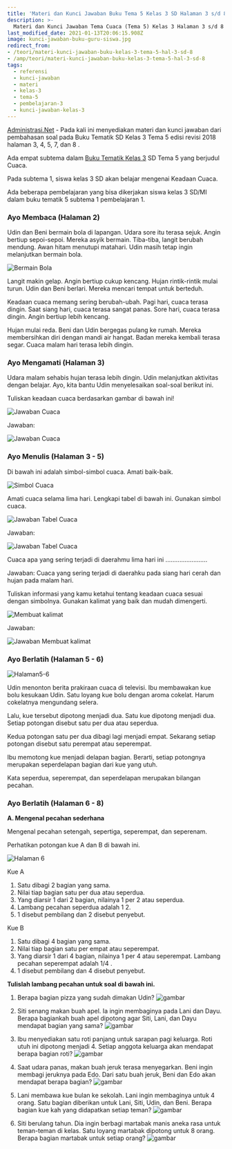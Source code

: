 ```yaml
---
title: 'Materi dan Kunci Jawaban Buku Tema 5 Kelas 3 SD Halaman 3 s/d 8'
description: >-
  Materi dan Kunci Jawaban Tema Cuaca (Tema 5) Kelas 3 Halaman 3 s/d 8 Buku Tematik Subtema 1 Pembelajaran 3.
last_modified_date: 2021-01-13T20:06:15.908Z
image: kunci-jawaban-buku-guru-siswa.jpg
redirect_from: 
- /teori/materi-kunci-jawaban-buku-kelas-3-tema-5-hal-3-sd-8
- /amp/teori/materi-kunci-jawaban-buku-kelas-3-tema-5-hal-3-sd-8
tags:
  - referensi
  - kunci-jawaban
  - materi
  - kelas-3
  - tema-5
  - pembelajaran-3
  - kunci-jawaban-kelas-3
---
```



[Administrasi.Net](https://administrasi.net "Administrasi.Net") - Pada kali ini menyediakan materi dan kunci jawaban dari pembahasan soal pada Buku Tematik SD Kelas 3 Tema 5 edisi revisi 2018 halaman 3, 4, 5, 7, dan 8 .

Ada empat subtema dalam [Buku Tematik Kelas 3](https://administrasi.net/bse/buku-tematik-sd-mi-kelas-3-kurikulum-2013 "Buku Tematik Kelas 3 SD") SD Tema 5 yang berjudul Cuaca.

Pada subtema 1, siswa kelas 3 SD akan belajar mengenai Keadaan Cuaca.

Ada beberapa pembelajaran yang bisa dikerjakan siswa kelas 3 SD/MI dalam buku tematik 5 subtema 1 pembelajaran 1.

### Ayo Membaca (Halaman 2)

Udin dan Beni bermain bola di lapangan. Udara sore itu terasa sejuk. Angin bertiup sepoi-sepoi. Mereka asyik bermain. Tiba-tiba, langit berubah mendung. Awan hitam menutupi matahari. Udin masih tetap ingin melanjutkan bermain bola.

![Bermain Bola](/img/kunci-jawaban-kelas-3.jpg "Bermain Bola")

Langit makin gelap. Angin bertiup cukup kencang. Hujan rintik-rintik mulai turun. Udin dan Beni berlari. Mereka mencari tempat untuk berteduh.

Keadaan cuaca memang sering berubah-ubah. Pagi hari, cuaca terasa dingin. Saat siang hari, cuaca terasa sangat panas. Sore hari, cuaca terasa dingin. Angin bertiup lebih kencang.

Hujan mulai reda. Beni dan Udin bergegas pulang ke rumah. Mereka membersihkan diri dengan mandi air hangat. Badan mereka kembali terasa segar. Cuaca malam hari terasa lebih dingin.

### Ayo Mengamati (Halaman 3)

Udara malam sehabis hujan terasa lebih dingin. Udin melanjutkan aktivitas dengan belajar. Ayo, kita bantu Udin menyelesaikan soal-soal berikut ini.

Tuliskan keadaan cuaca berdasarkan gambar di bawah ini!

![Jawaban Cuaca](/img/kunci-jawaban-kelas-3-cuaca.jpg "Jawaban Cuaca")

 Jawaban:
 
![Jawaban Cuaca](/img/kunci-jawaban-kelas-3-cuaca-jawaban.jpg "Jawaban Cuaca")
 
### Ayo Menulis (Halaman 3 - 5)

Di bawah ini adalah simbol-simbol cuaca. Amati baik-baik.

![Simbol Cuaca](/img/kunci-jawaban-kelas-3-simbol-cuaca.jpg "Simbol Cuaca")

Amati cuaca selama lima hari. Lengkapi tabel di bawah ini. Gunakan simbol cuaca.

![Jawaban Tabel Cuaca](/img/kunci-jawaban-kelas-3-cuaca-tabel.jpg "Jawaban Tabel Cuaca")
 
Jawaban:

![Jawaban Tabel Cuaca](/img/kunci-jawaban-kelas-3-cuaca-jawaban.jpg "Jawaban Tabel Cuaca")

Cuaca apa yang sering terjadi di daerahmu lima hari ini ........................

Jawaban: Cuaca yang sering terjadi di daerahku pada siang hari cerah dan hujan pada malam hari.

Tuliskan informasi yang kamu ketahui tentang keadaan cuaca sesuai dengan simbolnya. Gunakan kalimat yang baik dan mudah dimengerti.

![Membuat kalimat](/img/kunci-jawaban-kelas-3-membuat-kalimat.jpg "Membuat kalimat ")
 
Jawaban:

![Jawaban Membuat kalimat](/img/kunci-jawaban-kelas-3-membuat-kalimat-jawaban.jpg "jawaban Membuat kalimat ")

### Ayo Berlatih (Halaman 5 - 6)

![Halaman5-6](/img/kunci-jawaban-kelas-3-halaman-5-6.jpg "Halaman5-6")

Udin menonton berita prakiraan cuaca di televisi. Ibu membawakan kue bolu kesukaan Udin. Satu loyang kue bolu dengan aroma cokelat. Harum cokelatnya mengundang selera.

Lalu, kue tersebut dipotong menjadi dua. Satu kue dipotong menjadi dua. Setiap potongan disebut satu per dua atau seperdua.

Kedua potongan satu per dua dibagi lagi menjadi empat. Sekarang setiap potongan disebut satu perempat atau seperempat.

Ibu memotong kue menjadi delapan bagian. Berarti, setiap potongnya merupakan seperdelapan bagian dari kue yang utuh.

Kata seperdua, seperempat, dan seperdelapan merupakan bilangan pecahan.

### Ayo Berlatih (Halaman 6 - 8)

**A. Mengenal pecahan sederhana**

Mengenal pecahan setengah, sepertiga, seperempat, dan seperenam.

Perhatikan potongan kue A dan B di bawah ini.

![Halaman 6](/img/kunci-jawaban-kelas-3-pecahan-kue.jpg "Halaman 6")
 
Kue A

1. Satu dibagi 2 bagian yang sama.
2. Nilai tiap bagian satu per dua atau seperdua.
3. Yang diarsir 1 dari 2 bagian, nilainya 1 per 2 atau seperdua.
4. Lambang pecahan seperdua adalah 1 2.
5. 1 disebut pembilang dan 2 disebut penyebut.

Kue B

1. Satu dibagi 4 bagian yang sama.
2. Nilai tiap bagian satu per empat atau seperempat.
3. Yang diarsir 1 dari 4 bagian, nilainya 1 per 4 atau seperempat. Lambang pecahan seperempat adalah 1/4 .
4. 1 disebut pembilang dan 4 disebut penyebut.

**Tulislah lambang pecahan untuk soal di bawah ini.**

1) Berapa bagian pizza yang sudah dimakan Udin?
![gambar](/img/pizza.jpg "gambar")
 
2) Siti senang makan buah apel. Ia ingin membaginya pada Lani dan Dayu. Berapa bagiankah buah apel dipotong agar Siti, Lani, dan Dayu mendapat bagian yang sama?
![gambar](/img/apel.jpg "gambar")

3) Ibu menyediakan satu roti panjang untuk sarapan pagi keluarga. Roti utuh ini dipotong menjadi 4. Setiap anggota keluarga akan mendapat berapa bagian roti?
![gambar](/img/roti.jpg "gambar")
 
4) Saat udara panas, makan buah jeruk terasa menyegarkan. Beni ingin membagi jeruknya pada Edo. Dari satu buah jeruk, Beni dan Edo akan mendapat berapa bagian?
![gambar](/img/jeruk.jpg "gambar")

5) Lani membawa kue bulan ke sekolah. Lani ingin membaginya untuk 4 orang. Satu bagian diberikan untuk Lani, Siti, Udin, dan Beni. Berapa bagian kue kah yang didapatkan setiap teman?
![gambar](/img/kue-bulan.jpg "gambar")
 
7) Siti berulang tahun. Dia ingin berbagi martabak manis aneka rasa untuk teman-teman di kelas. Satu loyang martabak dipotong untuk 8 orang. Berapa bagian martabak untuk setiap orang?
![gambar](/img/martabak.jpg "gambar")